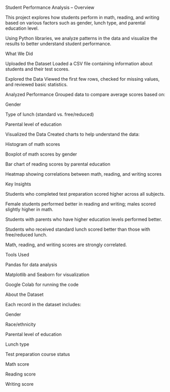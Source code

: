 Student Performance Analysis – Overview

This project explores how students perform in math, reading, and writing based on various factors such as gender, lunch type, and parental education level.

Using Python libraries, we analyze patterns in the data and visualize the results to better understand student performance.

What We Did

Uploaded the Dataset
Loaded a CSV file containing information about students and their test scores.

Explored the Data
Viewed the first few rows, checked for missing values, and reviewed basic statistics.

Analyzed Performance
Grouped data to compare average scores based on:

Gender

Type of lunch (standard vs. free/reduced)

Parental level of education

Visualized the Data
Created charts to help understand the data:

Histogram of math scores

Boxplot of math scores by gender

Bar chart of reading scores by parental education

Heatmap showing correlations between math, reading, and writing scores

Key Insights

Students who completed test preparation scored higher across all subjects.

Female students performed better in reading and writing; males scored slightly higher in math.

Students with parents who have higher education levels performed better.

Students who received standard lunch scored better than those with free/reduced lunch.

Math, reading, and writing scores are strongly correlated.

Tools Used

Pandas for data analysis

Matplotlib and Seaborn for visualization

Google Colab for running the code

About the Dataset

Each record in the dataset includes:

Gender

Race/ethnicity

Parental level of education

Lunch type

Test preparation course status

Math score

Reading score

Writing score
